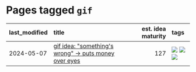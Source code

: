 # Pages tagged `gif`

|last_modified|title|est. idea maturity|tags
|:---|:---|---:|:---|
|2024-05-07|[gif idea: "something's wrong" -> puts money over eyes](../ducktales_gif.md)|127|[![](https://img.shields.io/badge/tag-art-99b5f2)](../tags/art.md) [![](https://img.shields.io/badge/tag-ducktales-8b3cb7)](../tags/ducktales.md) [![](https://img.shields.io/badge/tag-gif-759071)](../tags/gif.md)|